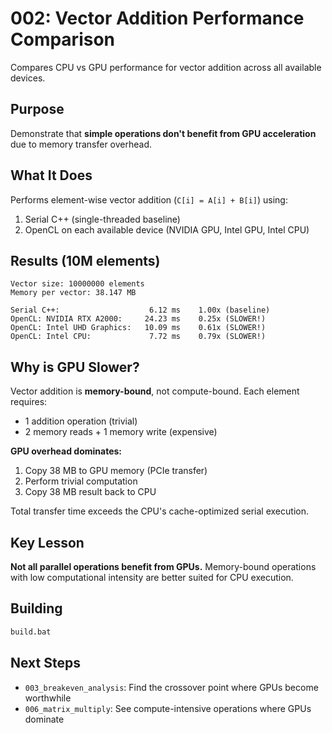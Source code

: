 # 002: Vector Addition Performance Comparison

Compares CPU vs GPU performance for vector addition across all available devices.

## Purpose

Demonstrate that **simple operations don't benefit from GPU acceleration** due to memory transfer overhead.

## What It Does

Performs element-wise vector addition (`C[i] = A[i] + B[i]`) using:
1. Serial C++ (single-threaded baseline)
2. OpenCL on each available device (NVIDIA GPU, Intel GPU, Intel CPU)

## Results (10M elements)

```
Vector size: 10000000 elements
Memory per vector: 38.147 MB

Serial C++:                    6.12 ms    1.00x (baseline)
OpenCL: NVIDIA RTX A2000:     24.23 ms    0.25x (SLOWER!)
OpenCL: Intel UHD Graphics:   10.09 ms    0.61x (SLOWER!)
OpenCL: Intel CPU:             7.72 ms    0.79x (SLOWER!)
```

## Why is GPU Slower?

Vector addition is **memory-bound**, not compute-bound. Each element requires:
- 1 addition operation (trivial)
- 2 memory reads + 1 memory write (expensive)

**GPU overhead dominates:**
1. Copy 38 MB to GPU memory (PCIe transfer)
2. Perform trivial computation
3. Copy 38 MB result back to CPU

Total transfer time exceeds the CPU's cache-optimized serial execution.

## Key Lesson

**Not all parallel operations benefit from GPUs.** Memory-bound operations with low computational intensity are better suited for CPU execution.

## Building

```cmd
build.bat
```

## Next Steps

- `003_breakeven_analysis`: Find the crossover point where GPUs become worthwhile
- `006_matrix_multiply`: See compute-intensive operations where GPUs dominate